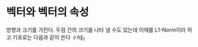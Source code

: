 # 벡터와 벡터의 속성
방향과 크기를 가진다. 두점 간의 크기를 나타 낼 수도 있는데 이때를 L1-Norm이라 하고 기호로는 다음과 같이 쓴다
$\lVert h \rVert_{1}$ 